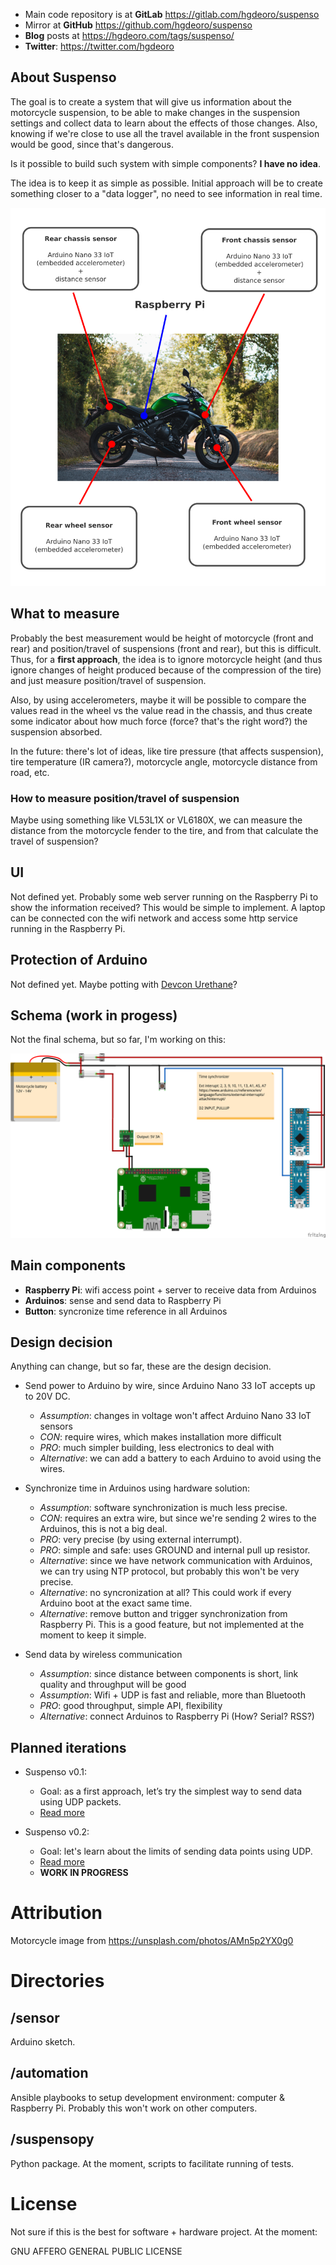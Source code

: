 * Main code repository is at **GitLab** https://gitlab.com/hgdeoro/suspenso
* Mirror at **GitHub** https://github.com/hgdeoro/suspenso
* **Blog** posts at https://hgdeoro.com/tags/suspenso/
* **Twitter**: https://twitter.com/hgdeoro

## About Suspenso

The goal is to create a system that will give us information about the motorcycle suspension,
to be able to make changes in the suspension settings and collect data to learn about
the effects of those changes. Also, knowing if we're close to use all the travel available
in the front suspension would be good, since that's dangerous.

Is it possible to build such system with simple components? **I have no idea**.

The idea is to keep it as simple as possible. Initial approach will be to create something
closer to a "data logger", no need to see information in real time.

![Motorcycle](docs/motorcycle.png?raw=true "MVP")

## What to measure

Probably the best measurement would be height of motorcycle (front and rear)
and position/travel of suspensions (front and rear), but this is difficult. Thus, for a
**first approach**, the idea is to ignore motorcycle height (and thus ignore
changes of height produced because of the compression of the tire) and
just measure position/travel of suspension.

Also, by using accelerometers, maybe it will be possible to compare the values
read in the wheel vs the value read in the chassis, and thus create some indicator
about how much force (force? that's the right word?) the suspension absorbed.

In the future: there's lot of ideas, like tire pressure (that affects suspension),
tire temperature (IR camera?), motorcycle angle, motorcycle distance from road, etc.

### How to measure position/travel of suspension

Maybe using something like VL53L1X or VL6180X, we can measure the distance from the
motorcycle fender to the tire, and from that calculate the travel of suspension?

## UI

Not defined yet. Probably some web server running on the Raspberry Pi to show
the information received? This would be simple to implement. A laptop can be
connected con the wifi network and access some http service running in the
Raspberry Pi.

## Protection of Arduino

Not defined yet. Maybe potting with [Devcon Urethane](https://www.reddit.com/r/AskElectronics/comments/jabskm/could_i_waterproof_this_with_epoxy_resin_more_in/g8p4kwf?utm_source=share&utm_medium=web2x&context=3)?

## Schema (work in progess)

Not the final schema, but so far, I'm working on this:

![Electronics](docs/mvp_bb.png?raw=true "MVP")

## Main components

* **Raspberry Pi**: wifi access point + server to receive data from Arduinos
* **Arduinos**: sense and send data to Raspberry Pi
* **Button**: syncronize time reference in all Arduinos

## Design decision

Anything can change, but so far, these are the design decision.

* Send power to Arduino by wire, since Arduino Nano 33 IoT accepts up to 20V DC.
  * _Assumption_: changes in voltage won't affect Arduino Nano 33 IoT sensors
  * _CON_: require wires, which makes installation more difficult
  * _PRO_: much simpler building, less electronics to deal with
  * _Alternative_: we can add a battery to each Arduino to avoid using the wires.
  
* Synchronize time in Arduinos using hardware solution:
  * _Assumption_: software synchronization is much less precise.
  * _CON_: requires an extra wire, but since we're sending 2 wires to the Arduinos, this
    is not a big deal.
  * _PRO_: very precise (by using external interrumpt).
  * _PRO_: simple and safe: uses GROUND and internal pull up resistor.
  * _Alternative_: since we have network communication with Arduinos, we can try using
    NTP protocol, but probably this won't be very precise.
  * _Alternative_: no syncronization at all? This could work if every Arduino boot at the
    exact same time.
  * _Alternative_: remove button and trigger synchronization from Raspberry Pi. This is a good
    feature, but not implemented at the moment to keep it simple.

* Send data by wireless communication
  * _Assumption_: since distance between components is short, link quality and throughput will be good
  * _Assumption_: Wifi + UDP is fast and reliable, more than Bluetooth
  * _PRO_: good throughput, simple API, flexibility
  * _Alternative_: connect Arduinos to Raspberry Pi (How? Serial? RSS?)

## Planned iterations

* Suspenso v0.1:
  * Goal: as a first approach, let’s try the simplest way to send data using UDP packets.
  * [Read more](https://hgdeoro.com/2021/07/sending-data-from-arduino-part-1/)

* Suspenso v0.2:
  * Goal: let's learn about the limits of sending data points using UDP.
  * [Read more](https://hgdeoro.com/2021/07/sending-data-from-arduino-part-2/)
  * **WORK IN PROGRESS**

# Attribution

Motorcycle image from https://unsplash.com/photos/AMn5p2YX0g0

# Directories

## /sensor

Arduino sketch.

## /automation

Ansible playbooks to setup development environment: computer & Raspberry Pi. Probably this won't
work on other computers.

## /suspensopy

Python package. At the moment, scripts to facilitate running of tests.

# License

Not sure if this is the best for software + hardware project. At the moment:

GNU AFFERO GENERAL PUBLIC LICENSE
